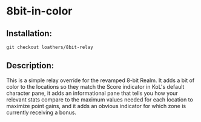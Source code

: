 # 8bit-in-color

## Installation:

```
git checkout loathers/8bit-relay
```

## Description:
This is a simple relay override for the revamped 8-bit Realm. It adds a bit of color to the locations so they match the Score indicator in KoL's default character pane, it adds an informational pane that tells you how your relevant stats compare to the maximum values needed for each location to maximize point gains, and it adds an obvious indicator for which zone is currently receiving a bonus.
